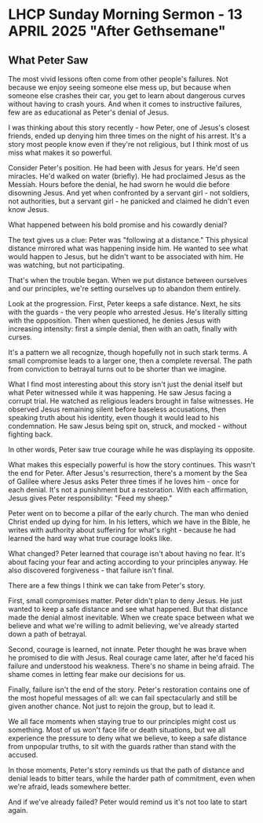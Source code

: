 # LHCP Sunday Morning Sermon - 13 APRIL 2025 "After Gethsemane"

## What Peter Saw

The most vivid lessons often come from other people's failures. Not because we enjoy seeing someone else mess up, but because when someone else crashes their car, you get to learn about dangerous curves without having to crash yours. And when it comes to instructive failures, few are as educational as Peter's denial of Jesus.

I was thinking about this story recently - how Peter, one of Jesus's closest friends, ended up denying him three times on the night of his arrest. It's a story most people know even if they're not religious, but I think most of us miss what makes it so powerful.

Consider Peter's position. He had been with Jesus for years. He'd seen miracles. He'd walked on water (briefly). He had proclaimed Jesus as the Messiah. Hours before the denial, he had sworn he would die before disowning Jesus. And yet when confronted by a servant girl - not soldiers, not authorities, but a servant girl - he panicked and claimed he didn't even know Jesus.

What happened between his bold promise and his cowardly denial?

The text gives us a clue: Peter was "following at a distance." This physical distance mirrored what was happening inside him. He wanted to see what would happen to Jesus, but he didn't want to be associated with him. He was watching, but not participating.

That's when the trouble began. When we put distance between ourselves and our principles, we're setting ourselves up to abandon them entirely.

Look at the progression. First, Peter keeps a safe distance. Next, he sits with the guards - the very people who arrested Jesus. He's literally sitting with the opposition. Then when questioned, he denies Jesus with increasing intensity: first a simple denial, then with an oath, finally with curses.

It's a pattern we all recognize, though hopefully not in such stark terms. A small compromise leads to a larger one, then a complete reversal. The path from conviction to betrayal turns out to be shorter than we imagine.

What I find most interesting about this story isn't just the denial itself but what Peter witnessed while it was happening. He saw Jesus facing a corrupt trial. He watched as religious leaders brought in false witnesses. He observed Jesus remaining silent before baseless accusations, then speaking truth about his identity, even though it would lead to his condemnation. He saw Jesus being spit on, struck, and mocked - without fighting back.

In other words, Peter saw true courage while he was displaying its opposite.

What makes this especially powerful is how the story continues. This wasn't the end for Peter. After Jesus's resurrection, there's a moment by the Sea of Galilee where Jesus asks Peter three times if he loves him - once for each denial. It's not a punishment but a restoration. With each affirmation, Jesus gives Peter responsibility: "Feed my sheep."

Peter went on to become a pillar of the early church. The man who denied Christ ended up dying for him. In his letters, which we have in the Bible, he writes with authority about suffering for what's right - because he had learned the hard way what true courage looks like.

What changed? Peter learned that courage isn't about having no fear. It's about facing your fear and acting according to your principles anyway. He also discovered forgiveness - that failure isn't final.

There are a few things I think we can take from Peter's story.

First, small compromises matter. Peter didn't plan to deny Jesus. He just wanted to keep a safe distance and see what happened. But that distance made the denial almost inevitable. When we create space between what we believe and what we're willing to admit believing, we've already started down a path of betrayal.

Second, courage is learned, not innate. Peter thought he was brave when he promised to die with Jesus. Real courage came later, after he'd faced his failure and understood his weakness. There's no shame in being afraid. The shame comes in letting fear make our decisions for us.

Finally, failure isn't the end of the story. Peter's restoration contains one of the most hopeful messages of all: we can fail spectacularly and still be given another chance. Not just to rejoin the group, but to lead it.

We all face moments when staying true to our principles might cost us something. Most of us won't face life or death situations, but we all experience the pressure to deny what we believe, to keep a safe distance from unpopular truths, to sit with the guards rather than stand with the accused.

In those moments, Peter's story reminds us that the path of distance and denial leads to bitter tears, while the harder path of commitment, even when we're afraid, leads somewhere better.

And if we've already failed? Peter would remind us it's not too late to start again.
